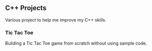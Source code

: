 ## C++ Projects
Various project to help me improve my C++ skills.

### Tic Tac Toe
Building a Tic Tac Toe game from scratch without using sample code. 